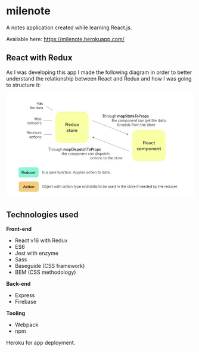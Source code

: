 # milenote
A notes application created while learning React.js.

Available here: https://milenote.herokuapp.com/

## React with Redux

As I was developing this app I made the following diagram in order to better understand the relationship between React and Redux and how I was going to structure it:

![React with Redux diagram](https://github.com/milebza/milenote/blob/master/public/images/scheme.JPG)

## Technologies used
**Front-end**  
* React v16 with Redux  
* ES6  
* Jest with enzyme  
* Sass  
* Baseguide (CSS framework)  
* BEM (CSS methodology)  

**Back-end**  
* Express
* Firebase

**Tooling**
* Webpack
* npm  

Heroku for app deployment.
